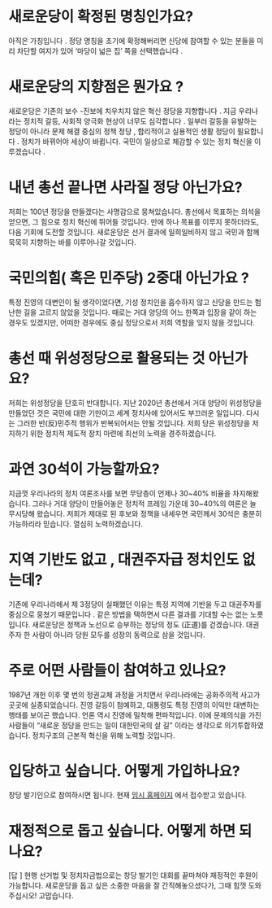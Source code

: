 # 새로운당이 확정된 명칭인가요?
아직은 가칭입니다 . 정당 명칭을 초기에 확정해버리면 신당에 참여할 수 있는 분들을 미리 차단할 여지가 있어 ‘마당이 넓은 집’ 쪽을 선택했습니다 .

# 새로운당의 지향점은 뭔가요 ?
새로운당은 기존의 보수 -진보에 치우치지 않은 혁신 정당을 지향합니다 . 지금 우리나라는 정치적 갈등, 사회적 양극화 현상이 너무도 심각합니다 . 일부러 갈등을 유발하는 정당이 아니라 문제 해결 중심의 정책 정당 , 합리적이고 실용적인 생활 정당이 필요합니다 . 정치가 바뀌어야 세상이 바뀝니다. 국민이 일상으로 체감할 수 있는 정치 혁신을 이루겠습니다 .

# 내년 총선 끝나면 사라질 정당 아닌가요?
저희는 100년 정당을 만들겠다는 사명감으로 뭉쳐있습니다. 총선에서 목표하는 의석을 얻으면, 그 힘으로 정치 혁신에 뛰어들 것입니다. 만에 하나 목표를 이루지 못하더라도, 다음 기회에 도전할 것입니다. 새로운당은 선거 결과에 일희일비하지 않고 국민과 함께 묵묵히 지향하는 바를 이루어나갈 것입니다.

# 국민의힘( 혹은 민주당) 2중대 아닌가요 ?
특정 진영의 대변인이 될 생각이었다면, 기성 정치인을 흡수하지 않고 신당을 만드는 험난한 길을 고르지 않았을 것입니다. 때로는 거대 양당의 어느 한쪽과 입장을 같이 하는 경우도 있겠지만, 어떠한 경우에도 중심 정당으로서 저희 역할을 잊지 않을 것입니다.

# 총선 때 위성정당으로 활용되는 것 아닌가요?
저희는 위성정당을 단호히 반대합니다. 지난 2020년 총선에서 거대 양당이 위성정당을 만들었던 것은 국민에 대한 기만이고 세계 정치사에 있어서도 부끄러운 일입니다. 다시는 그러한 반(反)민주적 행위가 반복되어서는 안될 것입니다. 저희 당은 위성정당을 저지하기 위한 정치적 제도적 장치 마련에 최선의 노력을 경주하겠습니다.

# 과연 30석이 가능할까요?
지금껏 우리나라의 정치 여론조사를 보면 무당층이 언제나 30~40% 비율을 차지해왔습니다. 그러나 거대 양당이 만들어놓은 정치적 프레임 가운데 30~40%의 여론은 늘 무시당해 왔습니다. 저희가 제대로 된 후보와 정책을 내세우면 국민께서 30석은 충분히 가능하리라 믿습니다. 열심히 노력하겠습니다.

# 지역 기반도 없고 , 대권주자급 정치인도 없는데?
기존에 우리나라에서 제 3정당이 실패했던 이유는 특정 지역에 기반을 두고 대권주자를 중심으로 뭉쳤기 때문입니다 . 같은 방법을 택하면서 다른 결과를 기대할 수는 없는 노릇입니다. 새로운당은 정책과 노선으로 승부하는 정당의 정도 (正道)를 걷겠습니다. 대권 주자 한 사람이 아니라 당원 모두를 성장의 동력으로 삼을 것입니다.

# 주로 어떤 사람들이 참여하고 있나요?
1987년 개헌 이후 몇 번의 정권교체 과정을 거치면서 우리나라에는 공화주의적 사고가 곳곳에 실종되었습니다. 진영 갈등이 첨예하고, 대통령도 특정 진영의 이익만 대변하는 행태를 보이곤 했습니다. 언론 역시 진영에 밀착해 편파적입니다. 이에 문제의식을 가진 사람들이 “새로운 정당을 만드는 일이 대한민국의 살 길” 이라는 생각으로 의기투합하였습니다. 정치구조의 근본적 혁신을 위해 노력할 것입니다.

# 입당하고 싶습니다. 어떻게 가입하나요?
창당 발기인으로 참여하시면 됩니다. 현재 [임시 홈페이지](https://newparty.co.kr) 에서 접수받고 있습니다.

# 재정적으로 돕고 싶습니다. 어떻게 하면 되나요?
[답 ] 현행 선거법 및 정치자금법으로는 창당 발기인 대회를 끝마쳐야 재정적인 후원이 가능합니다. 새로운당을 돕고 싶은 소중한 마음을 잘 간직해놓으셨다가, 그때 힘껏 도와주십시오! 고맙습니다.

